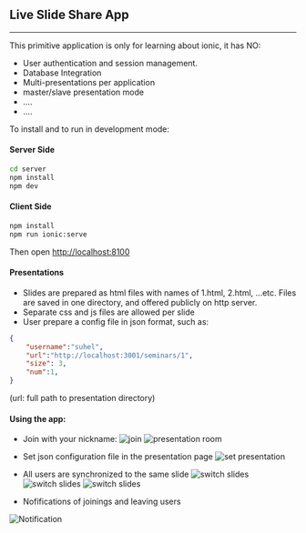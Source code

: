 ## Live Slide Share App
---

This primitive application is only for learning about ionic, it has NO:
* User authentication and session management.
* Database Integration
* Multi-presentations per application
* master/slave presentation mode
* ....
* ....

To install and to run in development mode:
#### Server Side

```bash
cd server
npm install
npm dev
``` 

#### Client Side
```bash
npm install
npm run ionic:serve
```

Then open [http://localhost:8100](http://localhost:8100)

#### Presentations

* Slides are prepared as html files with names of 1.html, 2.html, ...etc. Files are saved in one directory, and offered publicly on http server.
* Separate css and js files are allowed per slide
* User prepare a config file in json format, such as:
```json
{
    "username":"suhel",
    "url":"http://localhost:3001/seminars/1",
    "size": 3,
    "num":1,
}
```
(url: full path to presentation directory)

#### Using the app:
* Join with your nickname:
![join ](docs/images/home.png)
![presentation room ](docs/images/join.png)

* Set json configuration file in the presentation page
![set presentation ](docs/images/home.png)

* All users are synchronized to the same slide
![switch slides ](docs/images/sync_slides1.png)
![switch slides ](docs/images/sync_slides2.png)
![switch slides ](docs/images/sync_slides3.png)

* Nofifications of joinings and leaving users

![Notification ](docs/images/join_adam_running.png)


